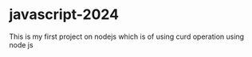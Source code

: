# javascript-2024
 
This is my first project on nodejs which is of using curd operation using node js 
